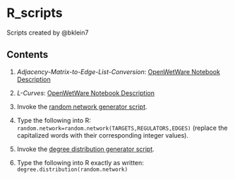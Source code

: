 # R_scripts

Scripts created by @bklein7

## Contents

  1. *Adjacency-Matrix-to-Edge-List-Conversion*: [OpenWetWare Notebook Description](http://openwetware.org/wiki/Converting_Adjacency_Matrices_to_Edge_Lists_in_R)
  2. *L-Curves*: [OpenWetWare Notebook Description](http://openwetware.org/wiki/Graphing_L-Curves_in_R)
 
 
1. Invoke the  [random network generator script](https://github.com/kdahlquist/DahlquistLab/blob/master/R_scripts/Random-Matrix.R).
2. Type the following into R: `random.network=random.network(TARGETS,REGULATORS,EDGES)`
   (replace the capitalized words with their corresponding integer values).
3. Invoke the [degree distribution generator script](https://github.com/kdahlquist/DahlquistLab/blob/master/R_scripts/Degree-Distribution-Generator.R).
4. Type the following into R exactly as written: `degree.distribution(random.network)`

